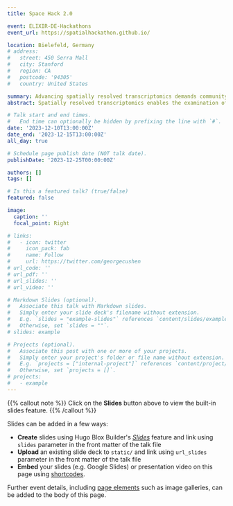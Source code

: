 ```yaml
---
title: Space Hack 2.0

event: ELIXIR-DE-Hackathons
event_url: https://spatialhackathon.github.io/

location: Bielefeld, Germany
# address:
#   street: 450 Serra Mall
#   city: Stanford
#   region: CA
#   postcode: '94305'
#   country: United States

summary: Advancing spatially resolved transcriptomics demands community-driven benchmarking, spotlighted by Nature's call to action using OpenEBench and OMNIBENCHMARK platforms for tool evaluation and dataset curation.
abstract: Spatially resolved transcriptomics enables the examination of gene expression within the natural tissue setting. We're witnessing a surge in tool development for subsequent analyses, alongside the rise of datasets commonly used to assess new tool quality. Despite this, there's a gap in a community-led, ongoing assessment of spatially resolved transcriptomics tools. A recent Nature article underscores the importance of remedying this through benchmarking facilitated by OpenEBench and OMNIBENCHMARK platforms. These platforms offer a structure for organizing computational tools and reference datasets, aiming for adaptability as new computational methods arise.

# Talk start and end times.
#   End time can optionally be hidden by prefixing the line with `#`.
date: '2023-12-10T13:00:00Z'
date_end: '2023-12-15T13:00:00Z'
all_day: true

# Schedule page publish date (NOT talk date).
publishDate: '2023-12-25T00:00:00Z'

authors: []
tags: []

# Is this a featured talk? (true/false)
featured: false

image:
  caption: ''
  focal_point: Right

# links:
#   - icon: twitter
#     icon_pack: fab
#     name: Follow
#     url: https://twitter.com/georgecushen
# url_code: ''
# url_pdf: ''
# url_slides: ''
# url_video: ''

# Markdown Slides (optional).
#   Associate this talk with Markdown slides.
#   Simply enter your slide deck's filename without extension.
#   E.g. `slides = "example-slides"` references `content/slides/example-slides.md`.
#   Otherwise, set `slides = ""`.
# slides: example

# Projects (optional).
#   Associate this post with one or more of your projects.
#   Simply enter your project's folder or file name without extension.
#   E.g. `projects = ["internal-project"]` references `content/project/deep-learning/index.md`.
#   Otherwise, set `projects = []`.
# projects:
#   - example
---
```


{{% callout note %}}
Click on the **Slides** button above to view the built-in slides feature.
{{% /callout %}}

Slides can be added in a few ways:

- **Create** slides using Hugo Blox Builder's [_Slides_](https://docs.hugoblox.com/reference/content-types/) feature and link using `slides` parameter in the front matter of the talk file
- **Upload** an existing slide deck to `static/` and link using `url_slides` parameter in the front matter of the talk file
- **Embed** your slides (e.g. Google Slides) or presentation video on this page using [shortcodes](https://docs.hugoblox.com/reference/markdown/).

Further event details, including [page elements](https://docs.hugoblox.com/reference/markdown/) such as image galleries, can be added to the body of this page.
